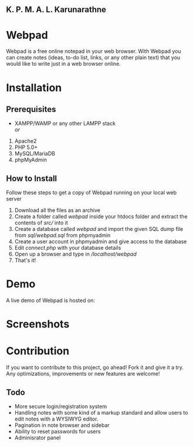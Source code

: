 ## K. P. M. A. L. Karunarathne

# Webpad
Webpad is a free online notepad in your web browser. With Webpad you can create notes (ideas, to-do list, links, or any other plain text) that you would like to write just in a web browser online.

# Installation
## Prerequisites
* XAMPP/WAMP or any other LAMPP stack    
*or*  
1. Apache2
2. PHP 5.0+
3. MySQL/MariaDB
4. phpMyAdmin 

## How to Install
Follow these steps to get a copy of Webpad running on your local web server
1. Download all the files as an archive
1. Create a folder called *webpad* inside your htdocs folder and extract the contents of *src/* into it
2. Create a database called *webpad* and import the given SQL dump file from *sql/webpad.sql* from phpmyadmin
3. Create a user account in phpmyadmin and give access to the database
4. Edit *connect.php* with your database details
5. Open up a browser and type in */localhost/webpad*
6. That's it!

# Demo
A live demo of Webpad is hosted on: 

# Screenshots


# Contribution
If you want to contribute to this project, go ahead! Fork it and give it a try.  
Any optimizations, improvements or new features are welcome! 

## Todo
* More secure login/registration system
* Handling notes with some kind of a markup standard and allow users to edit notes with a WYSIWYG editor.
* Pagination in note browser and sidebar
* Ability to reset passwords for users
* Adminisrator panel

